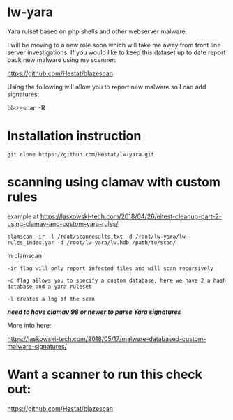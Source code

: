 # lw-yara

Yara rulset based on php shells and other webserver malware.

I will be moving to a new role soon which will take me away from front line server investigations. If you would like to keep this dataset up to date report back new malware using my scanner:

 https://github.com/Hestat/blazescan

Using the following will allow you to report new malware so I can add signatures:

blazescan -R

# Installation instruction

 ```git clone https://github.com/Hestat/lw-yara.git```

# scanning using clamav with custom rules

example at https://laskowski-tech.com/2018/04/26/eitest-cleanup-part-2-using-clamav-and-custom-yara-rules/


 ```clamscan -ir -l /root/scanresults.txt -d /root/lw-yara/lw-rules_index.yar -d /root/lw-yara/lw.hdb /path/to/scan/```

In clamscan 

```-ir flag will only report infected files and will scan recursively```

```-d flag allows you to specify a custom database, here we have 2 a hash database and a yara ruleset```

```-l creates a log of the scan```

***need to have clamav 98 or newer to parse Yara signatures***

More info here:

https://laskowski-tech.com/2018/05/17/malware-databased-custom-malware-signatures/


# Want a scanner to run this check out:

https://github.com/Hestat/blazescan


